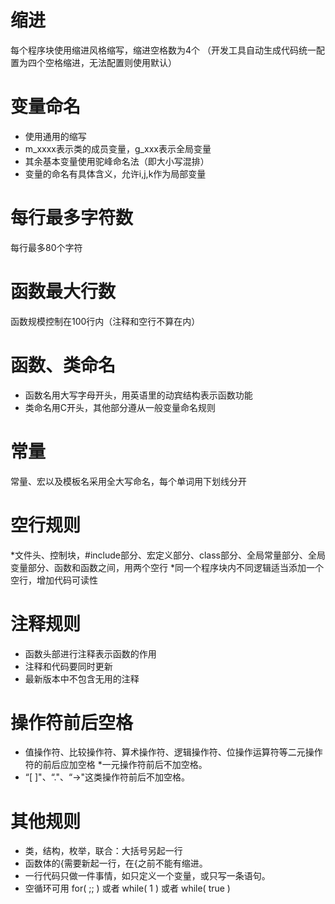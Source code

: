 
# 缩进
每个程序块使用缩进风格缩写，缩进空格数为4个
（开发工具自动生成代码统一配置为四个空格缩进，无法配置则使用默认）

# 变量命名
* 使用通用的缩写
* m_xxxx表示类的成员变量，g_xxx表示全局变量
* 其余基本变量使用驼峰命名法（即大小写混排）
* 变量的命名有具体含义，允许i,j,k作为局部变量

# 每行最多字符数
每行最多80个字符

# 函数最大行数
函数规模控制在100行内（注释和空行不算在内）

# 函数、类命名
* 函数名用大写字母开头，用英语里的动宾结构表示函数功能
* 类命名用C开头，其他部分遵从一般变量命名规则

# 常量
常量、宏以及模板名采用全大写命名，每个单词用下划线分开

# 空行规则
*文件头、控制块，#include部分、宏定义部分、class部分、全局常量部分、全局变量部分、函数和函数之间，用两个空行
*同一个程序块内不同逻辑适当添加一个空行，增加代码可读性

# 注释规则
* 函数头部进行注释表示函数的作用
* 注释和代码要同时更新
* 最新版本中不包含无用的注释

# 操作符前后空格
* 值操作符、比较操作符、算术操作符、逻辑操作符、位操作运算符等二元操作符的前后应加空格
*一元操作符前后不加空格。
* “[ ]"、“."、“->"这类操作符前后不加空格。

# 其他规则
* 类，结构，枚举，联合：大括号另起一行
* 函数体的{需要新起一行，在{之前不能有缩进。
* 一行代码只做一件事情，如只定义一个变量，或只写一条语句。
* 空循环可用 for( ;; ) 或者 while( 1 ) 或者 while( true )

